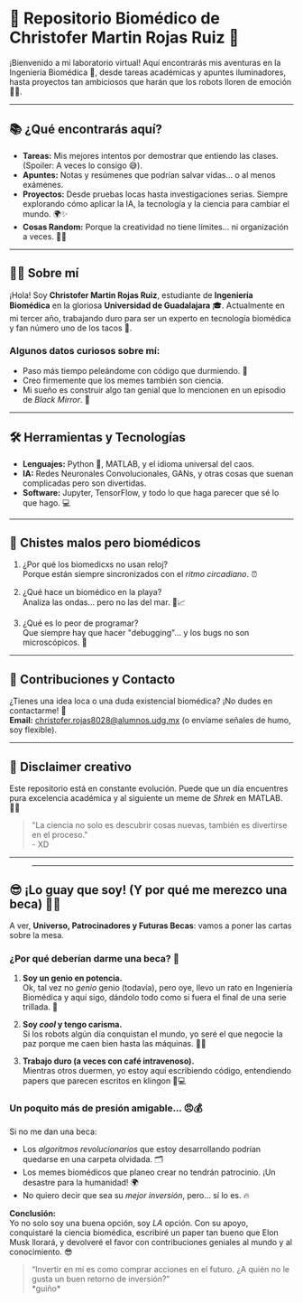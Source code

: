 # 🚀 **Repositorio Biomédico de Christofer Martin Rojas Ruiz** 🧬

¡Bienvenido a mi laboratorio virtual! Aquí encontrarás mis aventuras en la Ingeniería Biomédica 🩻, desde tareas académicas y apuntes iluminadores, hasta proyectos tan ambiciosos que harán que los robots lloren de emoción 🤖💧.

---

## 📚 **¿Qué encontrarás aquí?**

- **Tareas:** Mis mejores intentos por demostrar que entiendo las clases. (Spoiler: A veces lo consigo 😅).
- **Apuntes:** Notas y resúmenes que podrían salvar vidas... o al menos exámenes.  
- **Proyectos:** Desde pruebas locas hasta investigaciones serias. Siempre explorando cómo aplicar la IA, la tecnología y la ciencia para cambiar el mundo. 🌍✨
- **Cosas Random:** Porque la creatividad no tiene límites... ni organización a veces. 🤷‍♂️

---

## 🧑‍🔬 **Sobre mí**  

¡Hola! Soy **Christofer Martin Rojas Ruiz**, estudiante de **Ingeniería Biomédica** en la gloriosa **Universidad de Guadalajara** 🎓. Actualmente en mi tercer año, trabajando duro para ser un experto en tecnología biomédica y fan número uno de los tacos 🌮.

### Algunos datos curiosos sobre mí:
- Paso más tiempo peleándome con código que durmiendo. 🥲
- Creo firmemente que los memes también son ciencia.  
- Mi sueño es construir algo tan genial que lo mencionen en un episodio de *Black Mirror*. 👾

---

## 🛠️ **Herramientas y Tecnologías**  

- **Lenguajes:** Python 🐍, MATLAB, y el idioma universal del caos.  
- **IA:** Redes Neuronales Convolucionales, GANs, y otras cosas que suenan complicadas pero son divertidas.  
- **Software:** Jupyter, TensorFlow, y todo lo que haga parecer que sé lo que hago. 💻  

---

## 🎉 **Chistes malos pero biomédicos**  

1. ¿Por qué los biomedicxs no usan reloj?  
   Porque están siempre sincronizados con el *ritmo circadiano*. ⏰  

2. ¿Qué hace un biomédico en la playa?  
   Analiza las ondas... pero no las del mar. 🌊📈  

3. ¿Qué es lo peor de programar?  
   Que siempre hay que hacer "debugging"... y los bugs no son microscópicos. 🐛

---

## 🌟 **Contribuciones y Contacto**  

¿Tienes una idea loca o una duda existencial biomédica? ¡No dudes en contactarme! 🚨  
**Email:** christofer.rojas8028@alumnos.udg.mx (o envíame señales de humo, soy flexible).  

---

## 🎨 **Disclaimer creativo**  
Este repositorio está en constante evolución. Puede que un día encuentres pura excelencia académica y al siguiente un meme de *Shrek* en MATLAB. 🤷‍♂️  

> "La ciencia no solo es descubrir cosas nuevas, también es divertirse en el proceso."  
\- XD

---







>---

## 😎 **¡Lo guay que soy! (Y por qué me merezco una beca)** 🎤🎸  

A ver, **Universo, Patrocinadores y Futuras Becas**: vamos a poner las cartas sobre la mesa.  

### **¿Por qué deberían darme una beca?** 🤔  

1. **Soy un genio en potencia.**  
   Ok, tal vez no *genio* genio (todavía), pero oye, llevo un rato en Ingeniería Biomédica y aquí sigo, dándolo todo como si fuera el final de una serie trillada. 🚀

2. **Soy *cool* y tengo carisma.**  
   Si los robots algún día conquistan el mundo, yo seré el que negocie la paz porque me caen bien hasta las máquinas. 🤝🤖

3. **Trabajo duro (a veces con café intravenoso).**  
   Mientras otros duermen, yo estoy aquí escribiendo código, entendiendo papers que parecen escritos en klingon 💉💻  

### **Un poquito más de presión amigable...** 😠💰  
Si no me dan una beca:  
- Los *algoritmos revolucionarios* que estoy desarrollando podrían quedarse en una carpeta olvidada. 🗂️  
- Los memes biomédicos que planeo crear no tendrán patrocinio. ¡Un desastre para la humanidad! 🌍  
- No quiero decir que sea su *mejor inversión*, pero… sí lo es. 🔥  

**Conclusión:**  
Yo no solo soy una buena opción, soy *LA* opción. Con su apoyo, conquistaré la ciencia biomédica, escribiré un paper tan bueno que Elon Musk llorará, y devolveré el favor con contribuciones geniales al mundo y al conocimiento. 😎  

> “Invertir en mí es como comprar acciones en el futuro. ¿A quién no le gusta un buen retorno de inversión?”  
\*guiño\*

